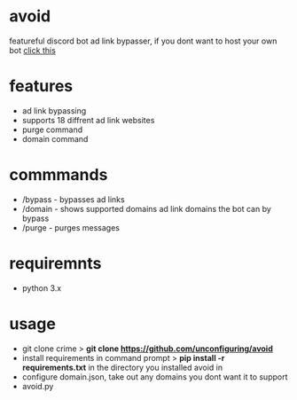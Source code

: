 # avoid
featureful discord bot ad link bypasser, if you dont want to host your own bot [click this](https://discord.com/oauth2/authorize?client_id=1234685973246509129&permissions=2147510272&integration_type=0&scope=bot)

# features 
- ad link bypassing
- supports 18 diffrent ad link websites
- purge command
- domain command

# commmands
- /bypass - bypasses ad links
- /domain - shows supported domains ad link domains the bot can by bypass
- /purge - purges messages

# requiremnts 
- python 3.x

# usage
- git clone crime > **git clone https://github.com/unconfiguring/avoid**
- install requirements in command prompt > **pip install -r requirements.txt** in the directory you installed avoid in
- configure domain.json, take out any domains you dont want it to support
- avoid.py
